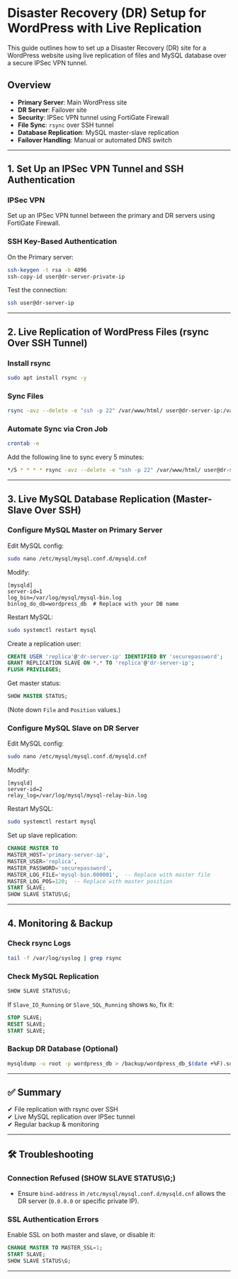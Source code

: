 # Disaster Recovery (DR) Setup for WordPress with Live Replication

This guide outlines how to set up a Disaster Recovery (DR) site for a WordPress website using live replication of files and MySQL database over a secure IPSec VPN tunnel.

## Overview

- **Primary Server**: Main WordPress site
- **DR Server**: Failover site
- **Security**: IPSec VPN tunnel using FortiGate Firewall
- **File Sync**: `rsync` over SSH tunnel
- **Database Replication**: MySQL master-slave replication
- **Failover Handling**: Manual or automated DNS switch

---

## 1. Set Up an IPSec VPN Tunnel and SSH Authentication

### IPSec VPN
Set up an IPSec VPN tunnel between the primary and DR servers using FortiGate Firewall.

### SSH Key-Based Authentication
On the Primary server:
```bash
ssh-keygen -t rsa -b 4096
ssh-copy-id user@dr-server-private-ip
```
Test the connection:
```bash
ssh user@dr-server-ip
```

---

## 2. Live Replication of WordPress Files (rsync Over SSH Tunnel)

### Install rsync
```bash
sudo apt install rsync -y
```

### Sync Files
```bash
rsync -avz --delete -e "ssh -p 22" /var/www/html/ user@dr-server-ip:/var/www/html/
```

### Automate Sync via Cron Job
```bash
crontab -e
```
Add the following line to sync every 5 minutes:
```bash
*/5 * * * * rsync -avz --delete -e "ssh -p 22" /var/www/html/ user@dr-server-ip:/var/www/html/
```

---

## 3. Live MySQL Database Replication (Master-Slave Over SSH)

### Configure MySQL Master on Primary Server
Edit MySQL config:
```bash
sudo nano /etc/mysql/mysql.conf.d/mysqld.cnf
```
Modify:
```
[mysqld]
server-id=1
log_bin=/var/log/mysql/mysql-bin.log
binlog_do_db=wordpress_db  # Replace with your DB name
```
Restart MySQL:
```bash
sudo systemctl restart mysql
```

Create a replication user:
```sql
CREATE USER 'replica'@'dr-server-ip' IDENTIFIED BY 'securepassword';
GRANT REPLICATION SLAVE ON *.* TO 'replica'@'dr-server-ip';
FLUSH PRIVILEGES;
```
Get master status:
```sql
SHOW MASTER STATUS;
```
(Note down `File` and `Position` values.)

### Configure MySQL Slave on DR Server
Edit MySQL config:
```bash
sudo nano /etc/mysql/mysql.conf.d/mysqld.cnf
```
Modify:
```
[mysqld]
server-id=2
relay_log=/var/log/mysql/mysql-relay-bin.log
```
Restart MySQL:
```bash
sudo systemctl restart mysql
```

Set up slave replication:
```sql
CHANGE MASTER TO 
MASTER_HOST='primary-server-ip', 
MASTER_USER='replica', 
MASTER_PASSWORD='securepassword', 
MASTER_LOG_FILE='mysql-bin.000001',  -- Replace with master file
MASTER_LOG_POS=120;  -- Replace with master position
START SLAVE;
SHOW SLAVE STATUS\G;
```

---

## 4. Monitoring & Backup

### Check rsync Logs
```bash
tail -f /var/log/syslog | grep rsync
```

### Check MySQL Replication
```sql
SHOW SLAVE STATUS\G;
```
If `Slave_IO_Running` or `Slave_SQL_Running` shows `No`, fix it:
```sql
STOP SLAVE;
RESET SLAVE;
START SLAVE;
```

### Backup DR Database (Optional)
```bash
mysqldump -u root -p wordpress_db > /backup/wordpress_db_$(date +%F).sql
```

---

## ✅ Summary
✔ File replication with rsync over SSH  
✔ Live MySQL replication over IPSec tunnel  
✔ Regular backup & monitoring  

---

## 🛠 Troubleshooting

### Connection Refused (SHOW SLAVE STATUS\G;)
- Ensure `bind-address` in `/etc/mysql/mysql.conf.d/mysqld.cnf` allows the DR server (`0.0.0.0` or specific private IP).

### SSL Authentication Errors
Enable SSL on both master and slave, or disable it:
```sql
CHANGE MASTER TO MASTER_SSL=1;
START SLAVE;
SHOW SLAVE STATUS\G;
```

---


